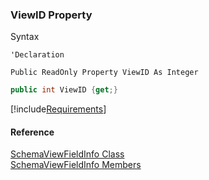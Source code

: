 ﻿### ViewID Property

Syntax

```vbnet
'Declaration

Public ReadOnly Property ViewID As Integer
```

```csharp
public int ViewID {get;}
```

[!include[Requirements](../partials/requirements.md)]

#### Reference

[SchemaViewFieldInfo Class](fcSDK~FChoice.Foundation.Clarify.Schema.SchemaViewFieldInfo.md)  
[SchemaViewFieldInfo Members](fcSDK~FChoice.Foundation.Clarify.Schema.SchemaViewFieldInfo_members.md)